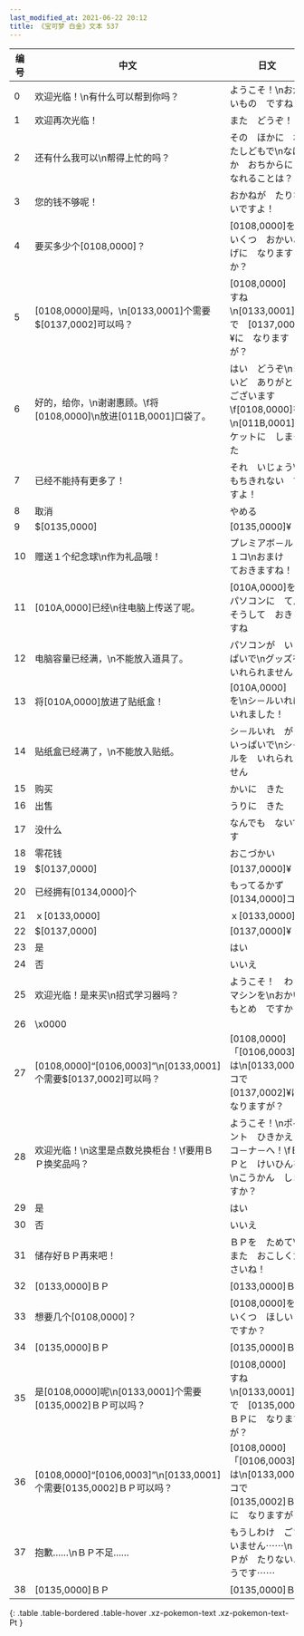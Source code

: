 ```yaml
---
last_modified_at: 2021-06-22 20:12
title: 《宝可梦 白金》文本 537
---
```

| 编号 | 中文 | 日文 |
| ---- | ---- | ---- |
| 0 | 欢迎光临！\n有什么可以帮到你吗？ | ようこそ！\nおかいもの　ですね？ |
| 1 | 欢迎再次光临！ | また　どうぞ！ |
| 2 | 还有什么我可以\n帮得上忙的吗？ | その　ほかに　わたしどもで\nなにか　おちからに　なれることは？ |
| 3 | 您的钱不够呢！ | おかねが　たりないですよ！ |
| 4 | 要买多少个[0108,0000]？ | [0108,0000]を\nいくつ　おかいあげに　なりますか？ |
| 5 | [0108,0000]是吗，\n[0133,0001]个需要$[0137,0002]可以吗？ | [0108,0000]　ですね\n[0133,0001]コで　[0137,0002]¥に　なりますが？ |
| 6 | 好的，给你，\n谢谢惠顾。\f将[0108,0000]\n放进[011B,0001]口袋了。 | はい　どうぞ\nまいど　ありがとう　ございます\f[0108,0000]を\n[011B,0001]ポケットに　しまった |
| 7 | 已经不能持有更多了！ | それ　いじょう\nもちきれない　ですよ！ |
| 8 | 取消 | やめる |
| 9 | $[0135,0000] | [0135,0000]¥ |
| 10 | 赠送１个纪念球\n作为礼品哦！ | プレミアボ－ル　１コ\nおまけ　しておきますね！ |
| 11 | [010A,0000]已经\n往电脑上传送了呢。 | [010A,0000]を\nパソコンに　てんそうして　おきますね |
| 12 | 电脑容量已经满，\n不能放入道具了。 | パソコンが　いっぱいで\nグッズを　いれられません |
| 13 | 将[010A,0000]放进了贴纸盒！ | [010A,0000]　を\nシ－ルいれに　いれました！ |
| 14 | 贴纸盒已经满了，\n不能放入贴纸。 | シ－ルいれ　が　いっぱいで\nシ－ルを　いれられません |
| 15 | 购买 | かいに　きた |
| 16 | 出售 | うりに　きた |
| 17 | 没什么 | なんでも　ないです |
| 18 | 零花钱 | おこづかい |
| 19 | $[0137,0000] | [0137,0000]¥ |
| 20 | 已经拥有[0134,0000]个 | もってるかず　[0134,0000]コ |
| 21 | ｘ[0133,0000] | ｘ[0133,0000] |
| 22 | $[0137,0000] | [0137,0000]¥ |
| 23 | 是 | はい |
| 24 | 否 | いいえ |
| 25 | 欢迎光临！是来买\n招式学习器吗？ | ようこそ！　わざマシンを\nおかいもとめ　ですか？ |
| 26 | \x0000 |  |
| 27 | [0108,0000]“[0106,0003]”\n[0133,0001]个需要$[0137,0002]可以吗？ | [0108,0000]「[0106,0003]」は\n[0133,0001]コで　[0137,0002]¥に　なりますが？ |
| 28 | 欢迎光临！\n这里是点数兑换柜台！\f要用ＢＰ换奖品吗？ | ようこそ！\nポイント　ひきかえ　コ－ナ－へ！\fＢＰと　けいひんを\nこうかん　しますか？ |
| 29 | 是 | はい |
| 30 | 否 | いいえ |
| 31 | 储存好ＢＰ再来吧！ | ＢＰを　ためて\nまた　おこしくださいね！ |
| 32 | [0133,0000]ＢＰ | [0133,0000]ＢＰ |
| 33 | 想要几个[0108,0000]？ | [0108,0000]を\nいくつ　ほしい　ですか？ |
| 34 | [0135,0000]ＢＰ | [0135,0000]ＢＰ |
| 35 | 是[0108,0000]呢\n[0133,0001]个需要[0135,0002]ＢＰ可以吗？ | [0108,0000]　ですね\n[0133,0001]コで　[0135,0002]ＢＰに　なりますが？ |
| 36 | [0108,0000]“[0106,0003]”\n[0133,0001]个需要[0135,0002]ＢＰ可以吗？ | [0108,0000]「[0106,0003]」は\n[0133,0001]コで　[0135,0002]ＢＰに　なりますが？ |
| 37 | 抱歉……\nＢＰ不足…… | もうしわけ　ございません⋯⋯\nＢＰが　たりないようです⋯⋯ |
| 38 | [0135,0000]ＢＰ | [0135,0000]ＢＰ |
{: .table .table-bordered .table-hover .xz-pokemon-text .xz-pokemon-text-Pt }
